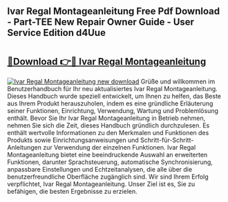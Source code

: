 ## Ivar Regal Montageanleitung Free Pdf Download - Part-TEE New Repair Owner Guide - User Service Edition d4Uue

# <h2><a href="http://df6ibg.blite.top/?on=Ivar+Regal+Montageanleitung">🔗Download 👉🔴 Ivar Regal Montageanleitung</a></h2>

[![Ivar Regal Montageanleitung new download](https://i.imgur.com/lujVjoI.png)](http://df6ibg.blite.top/?on=Ivar+Regal+Montageanleitung)
Grüße und willkommen im Benutzerhandbuch für Ihr neu aktualisiertes Ivar Regal Montageanleitung. Dieses Handbuch wurde speziell entwickelt, um Ihnen zu helfen, das Beste aus Ihrem Produkt herauszuholen, indem es eine gründliche Erläuterung seiner Funktionen, Einrichtung, Verwendung, Wartung und Problemlösung enthält. Bevor Sie Ihr Ivar Regal Montageanleitung in Betrieb nehmen, nehmen Sie sich die Zeit, dieses Handbuch gründlich durchzulesen. Es enthält wertvolle Informationen zu den Merkmalen und Funktionen des Produkts sowie Einrichtungsanweisungen und Schritt-für-Schritt-Anleitungen zur Verwendung der einzelnen Funktionen. Ivar Regal Montageanleitung bietet eine beeindruckende Auswahl an erweiterten Funktionen, darunter Sprachsteuerung, automatische Synchronisierung, anpassbare Einstellungen und Echtzeitanalysen, die alle über die benutzerfreundliche Oberfläche zugänglich sind. Wir sind Ihrem Erfolg verpflichtet, Ivar Regal Montageanleitung. Unser Ziel ist es, Sie zu befähigen, die besten Ergebnisse zu erzielen.
